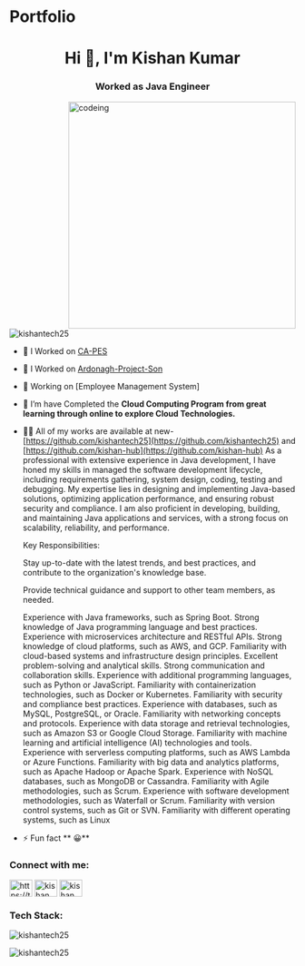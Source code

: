 # Portfolio
   
  <h1 align="center">Hi 👋, I'm Kishan Kumar</h1>
<h3 align="center">Worked as Java Engineer </h3>

<img align="right" alt="codeing" width="400" src="https://www.sarvika.com/wp-content/uploads/2021/03/Backend-Developer-Python-GIF-Dribble.gif"/>

<p align="left"> <img src="https://komarev.com/ghpvc/?username=kishantech25&label=Profile%20views&color=0e75b6&style=flat" alt="kishantech25" /> </p>

- 🔭 I Worked on [CA-PES](https://www.curriculumassociates.com/)
- 🔭 I Worked on [Ardonagh-Project-Son](https://www.ardonagh.com/)
- 🔭 Working on [Employee Management System]

- 🌱 I’m have Completed the  **Cloud Computing Program from great learning through online to explore Cloud Technologies.**

- 👨‍💻 All of my works are available at new-[https://github.com/kishantech25](https://github.com/kishantech25) and [https://github.com/kishan-hub](https://github.com/kishan-hub)
 As a professional with extensive experience in Java development, I have honed my skills in managed the software development lifecycle, including requirements gathering, system design, coding, testing and debugging. My expertise lies in designing and implementing Java-based solutions, optimizing application performance, and ensuring robust security and compliance. I am also proficient in developing, building, and maintaining Java applications and services, with a strong focus on scalability, reliability, and performance.

  Key Responsibilities:

  Stay up-to-date with the latest trends, and best practices, and contribute to the organization's knowledge base.

  Provide technical guidance and support to other team members, as needed.
 
  Experience with Java frameworks, such as Spring Boot.
  Strong knowledge of Java programming language and best practices.
  Experience with microservices architecture and RESTful APIs.
  Strong knowledge of cloud platforms, such as AWS, and GCP.
  Familiarity with cloud-based systems and infrastructure design principles.
  Excellent problem-solving and analytical skills.
  Strong communication and collaboration skills.
  Experience with additional programming languages, such as Python or JavaScript.
  Familiarity with containerization technologies, such as Docker or Kubernetes.
  Familiarity with security and compliance best practices.
  Experience with databases, such as MySQL, PostgreSQL, or Oracle.
  Familiarity with networking concepts and protocols.
  Experience with data storage and retrieval technologies, such as Amazon S3 or Google Cloud Storage.
  Familiarity with machine learning and artificial intelligence (AI) technologies and tools.
  Experience with serverless computing platforms, such as AWS Lambda or Azure Functions.
  Familiarity with big data and analytics platforms, such as Apache Hadoop or Apache Spark.
  Experience with NoSQL databases, such as MongoDB or Cassandra.
  Familiarity with Agile methodologies, such as Scrum.
  Experience with software development methodologies, such as Waterfall or Scrum.
  Familiarity with version control systems, such as Git or SVN.
  Familiarity with different operating systems, such as Linux



- ⚡ Fun fact ** 😀**

<h3 align="left">Connect with me:</h3>
<p align="left">
<a href="https://twitter.com/kishank49277438" target="blank"><img align="center" src="https://raw.githubusercontent.com/rahuldkjain/github-profile-readme-generator/master/src/images/icons/Social/twitter.svg" alt="https://twitter.com/kishank49277438" height="30" width="40" /></a>
<a href="www.linkedin.com/in/kishan-kumar-5494b923a" target="blank"><img align="center" src="https://raw.githubusercontent.com/rahuldkjain/github-profile-readme-generator/master/src/images/icons/Social/linked-in-alt.svg" alt="kishan kumar" height="30" width="40" /></a>
<a href="https://fb.com/kishan kumar" target="blank"><img align="center" src="https://raw.githubusercontent.com/rahuldkjain/github-profile-readme-generator/master/src/images/icons/Social/facebook.svg" alt="kishan kumar" height="30" width="40" /></a>
</p>

<h3 align="left">Tech Stack:</h3>

<p><img align="center" src="https://github-readme-stats.vercel.app/api/top-langs?username=kishantech25&show_icons=true&locale=en&layout=compact" alt="kishantech25" /></p>

<p><img align="center" src="https://github-readme-streak-stats.herokuapp.com/?user=kishan-hub&" alt="kishantech25" /></p>

